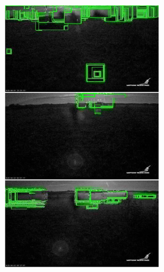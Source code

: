 ![20200801-222153-225158](in/20200801/20200801-222153-225158_0_.jpg)
![20200801-225203-232208](in/20200801/20200801-225203-232208_0_.jpg)
![20200801-232213-235218](in/20200801/20200801-232213-235218_0_.jpg)
